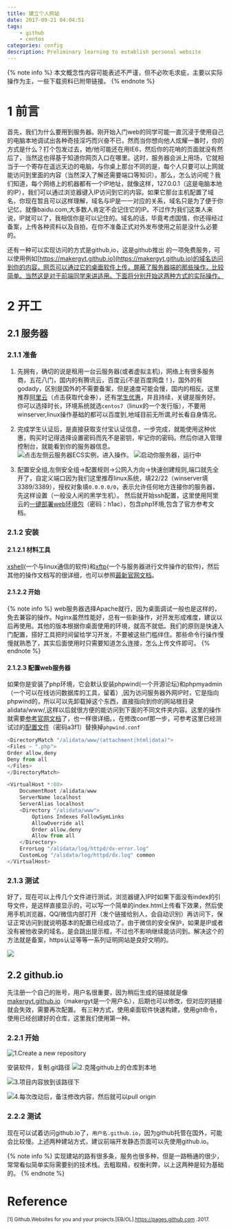 ```yaml
---
title: 建立个人网站
date: 2017-09-21 04:04:51
tags:
	- github
	- centos
categories: config
description: Preliminary learning to establish personal website
---
```

{% note info %}
本文概念性内容可能表述不严谨，但不必吹毛求疵，主要以实际操作为主，一些下载资料已附带链接。
{% endnote %}
# 1 前言
首先，我们为什么要用到服务器。刚开始入门web的同学可能一直沉浸于使用自己的电脑本地调试出各种奇技淫巧而兴奋不已，然而当你想向他人炫耀一番时，你的方式是什么？打个包发过去，她/他可能还在用IE6，然后你的花哨的页面就没有然后了，当然这也得基于知道你网页入口在哪里。这时，服务器会派上用场，它就相当于一个寄存在遥远天边的电脑，与你桌上那台不同的是，每个人只要可以上网就能访问到里面的内容（当然深入了解还需要端口等知识）。那么，怎么访问呢？我们知道，每个网络上的机器都有一个IP地址，就像这样，127.0.0.1（这是电脑本地的IP），我们可以通过浏览器键入IP访问到它的内容。如果它那台主机配置了域名，你现在暂且可以这样理解，域名与IP是一一对应的关系，域名只是为了便于你记忆，就像baidu.com,大多数人肯定不会记住它的IP。不过作为我们这类人来说，IP就可以了，我相信你是可以记住的。域名的话，毕竟考虑国情，你还得经过备案，上传各种资料以及自拍，在你不准备正式对外发布使用之前是没什么必要的。

还有一种可以实现访问的方式是github,io，这是github推出 的一项免费服务，可以使用例如[https://makergyt.github.io](https://makergyt.github.io)的域名访问到你的内容，网页可以通过它的桌面软件上传，屏蔽了服务器端的那些操作，比较简单。当然这是对于前端同学来讲适用。下面将分别开始这两种方式的实际操作。

# 2 开工
## 2.1 服务器
### 2.1.1 准备
1. 先拥有，确切的说是租用一台云服务器(或者虚拟主机)，网络上有很多服务商，五花八门，国内的有腾讯云，百度云(不是百度网盘！)，国外的有godady，区别是国外的不需要备案，但是速度可能会慢，国内的相反。这里推荐[阿里云](https://www.aliyun.com/minisite/goods?userCode=89lfnf3q)（点击获取代金券），还有[学生优惠](https://promotion.aliyun.com/ntms/act/campus2018.html)，并且持续，关键是服务好。你可以选择时长，环境系统就选``centos7``（linux的一个发行版），不要用winserver,linux操作基础的都可以百度到,地域目前无所谓,时长看自身情况。

2. 完成学生认证后，是直接获取支付宝认证信息，一步完成，就能使用这种优惠，购买时记得选择设置密码而先不是密钥，牢记你的密码。然后你进入管理控制台，就能看到你的服务器信息。
![点击左侧云服务器ECS实例，进入操作。](http://upload-images.jianshu.io/upload_images/3234038-89e0ec0aeb204589.JPG?imageMogr2/auto-orient/strip%7CimageView2/2/w/1240)
![启动你服务器，运行中](http://upload-images.jianshu.io/upload_images/3234038-c92de9e9d0f7238c.JPG?imageMogr2/auto-orient/strip%7CimageView2/2/w/1240)

3. 配置安全组,左侧安全组->配置规则->公网入方向->快速创建规则,端口就先全开了，自定义端口因为我们这里推荐linux系统，填22/22（winserver填3389/3389），授权对象填``0.0.0.0/0``，表示允许任何地方连接你的服务器，先这样设置（一般没人闲的黑学生机）。
然后就开始ssh配置，这里使用阿里云的[一键部署web环境包](http://pan.baidu.com/s/1geUK7wJ)（密码：h1ac），包含php环境,包含了官方参考文档。

### 2.1.2 安装
#### 2.1.2.1 材料工具
[xshell](http://www.netsarang.com/download/down_xfp.html)(一个与linux通信的软件)和[xftp](http://www.netsarang.com/download/down_xfp.html)(一个与服务器进行文件操作的软件)，然后其他的操作文档写的很详细，也可以参照[最新官网文档](http://source.docs.cloudcare.cn/support/tool/web/web_1/)。

#### 2.1.2.2 开始
{% note info %}
web服务器选择Apache就行，因为桌面调试一般也是这样的，免去兼容的操作。Nginx虽然性能好，总有一些新操作，对开发形成难度，建议以后再使用。其他的版本根据你桌面使用的环境，就高不就低。我们的原则是快速入门配置，搭好工具把时间留给学习开发，不要被这些门槛绊住。那些命令行操作慢慢就熟悉了，其实后面使用时只需要知道怎么连接，怎么上传文件即可。
{% endnote %}
#### 2.1.2.3 配置web服务器
如果你是安装了php环境，它会默认安装phpwind(一个开源论坛)和phpmyadmin（一个可以在线访问数据库的工具，留着）,因为访问服务器外网IP时，它是指向phpwind的，所以可以先卸载掉这个东西，直接指向到你的网站根目录alidata/www/,这样以后就很方便的能访问到下面的不同文件夹内容。这里的操作就需要[参考官网文档](http://source.docs.cloudcare.cn/support/tool/web/web_1/)了，也一样很详细。，在修改conf那一步，可参考这里已经测试过的[配置文件](http://pan.baidu.com/s/1skXirtr)（密码a3f1）替换掉``phpwind.conf``
```js
<DirectoryMatch "/alidata/www/(attachment|html|data)">
<Files ~ ".php">
Order allow,deny
Deny from all
</Files>
</DirectoryMatch>

<VirtualHost *:80>
	DocumentRoot /alidata/www
	ServerName localhost
	ServerAlias localhost
	<Directory "/alidata/www">
	    Options Indexes FollowSymLinks
	    AllowOverride all
	    Order allow,deny
	    Allow from all
	</Directory>
	ErrorLog "/alidata/log/httpd/dx-error.log"
	CustomLog "/alidata/log/httpd/dx.log" common
</VirtualHost>
```
### 2.1.3 测试
好了，现在可以上传几个文件进行测试，浏览器键入IP时如果下面没有index的引导文件，是这样直接显示的，可以写一个简单的index.html上传看下效果，然后使用手机浏览器，QQ/微信内部打开（发个链接给别人，会自动识别）再访问下，保证正常访问到就说明基本的配置已经成功了。由于微信的安全保护，如果是IP或者没有被他收录的域名，是会跳出提示框，不过也不影响继续能访问到。解决这个的方法就是备案，https认证等等一系列证明网站是良好文明的。

![](http://upload-images.jianshu.io/upload_images/3234038-a6dae4a27308a323.JPG?imageMogr2/auto-orient/strip%7CimageView2/2/w/1240)


## 2.2 github.io

先注册一个自己的账号，用户名很重要，因为稍后生成的链接就是像[makergyt.github.io](https://makergyt.github.io)（makergyt是一个用户名），后期也可以修改，但对应的链接就会失效，需要再次配置。
有三种方式，使用桌面软件快速构建，使用git命令，使用已经创建好的仓库，这里我们使用第一种。

### 2.2.1 开始

![1.Create a new repository](http://upload-images.jianshu.io/upload_images/3234038-2341fe768acb5fab.JPG?imageMogr2/auto-orient/strip%7CimageView2/2/w/1240)

安装软件，复制.git路径
![2.克隆github上的仓库到本地](http://upload-images.jianshu.io/upload_images/3234038-94900541e70371a6.JPG?imageMogr2/auto-orient/strip%7CimageView2/2/w/1240)

![3.项目内容放到该路径下](http://upload-images.jianshu.io/upload_images/3234038-72eb180da889081c.JPG?imageMogr2/auto-orient/strip%7CimageView2/2/w/1240)

![4.每次改动后，备注修改内容，然后就可以pull origin](http://upload-images.jianshu.io/upload_images/3234038-372aaf03ea4ece35.JPG?imageMogr2/auto-orient/strip%7CimageView2/2/w/1240)

### 2.2.2 测试
现在可以试着访问github.io了，``用户名.github.io``，因为github托管在国外，可能会比较慢。上述两种建站方式，建议前端开发静态页面可以先使用github.io。

{% note info %}
实现建站的路有很多条，服务也很多种，但是一路畅通的很少，常常看似简单实际需要别的技术栈。去粗取精，权衡利弊，以上这两种是较为基础的。
{% endnote %}

# Reference

<small>[1] Github.Websites for you and your projects.[EB/OL].https://pages.github.com .2017.</small>

